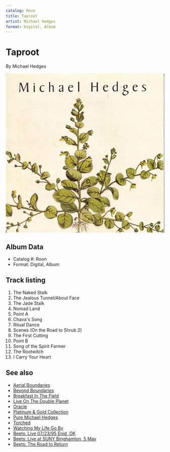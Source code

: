 ```yaml
---
catalog: Roon
title: Taproot
artist: Michael Hedges
format: Digital, Album
---
```


# Taproot

By Michael Hedges

![](../../assets/albumcovers/Michael_Hedges-Taproot.png)

## Album Data

- Catalog #: Roon
- Format: Digital, Album


## Track listing


1. The Naked Stalk
2. The Jealous Tunnel/About Face
3. The Jade Stalk
4. Nomad Land
5. Point A
6. Chava's Song
7. Ritual Dance
8. Scenes (On the Road to Shrub 2)
9. The First Cutting
10. Point B
11. Song of the Spirit Farmer
12. The Rootwitch
13. I Carry Your Heart


## See also

- [Aerial Boundaries](Aerial_Boundaries.md)
- [Beyond Boundaries](Beyond_Boundaries-_Guitar_Solos.md)
- [Breakfast In The Field](Breakfast_In_The_Field.md)
- [Live On The Double Planet](Live_On_The_Double_Planet.md)
- [Oracle](Oracle.md)
- [Platinum & Gold Collection](Platinum_and_Gold_Collection.md)
- [Pure Michael Hedges](Pure_Michael_Hedges.md)
- [Torched](Torched.md)
- [Watching My Life Go By](Watching_My_Life_Go_By.md)
- [Beets: Live 07/23/95 Enid, OK](../../Beets/Michael_Hedges/Live_07-23-95_Enid__OK.md)
- [Beets: Live at SUNY Binghamton, 5 May](../../Beets/Michael_Hedges/Live_at_SUNY_Binghamton__5_May.md)
- [Beets: The Road to Return](../../Beets/Michael_Hedges/The_Road_to_Return.md)
